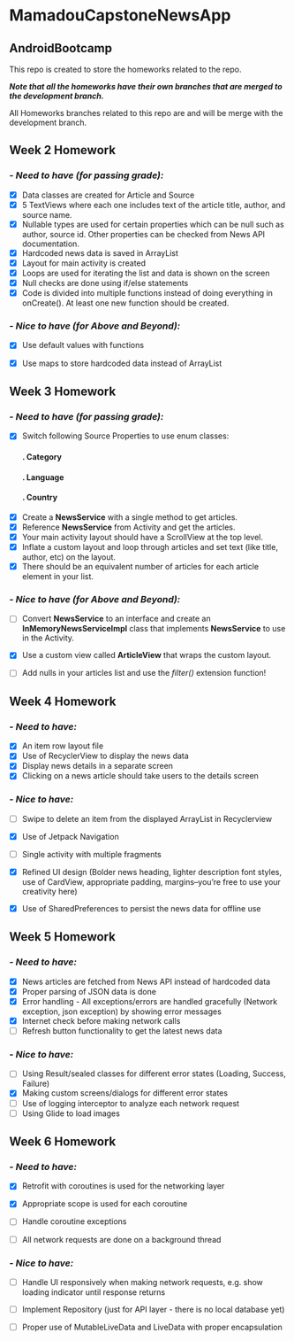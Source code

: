 # MamadouCapstoneNewsApp

## AndroidBootcamp

This repo is created to store the homeworks related to the repo.

***Note that all the homeworks have their own branches that are merged to the development branch.***

All Homeworks branches related to this repo are and will be merge with the development branch.

## Week 2 Homework

### *- Need to have (for passing grade):*
- [x] Data classes are created for Article and Source
- [x] 5 TextViews where each one includes text of the article title, author, and source name.
- [x] Nullable types are used for certain properties which can be null such as author, source id. Other properties can be checked from News API documentation.
- [x] Hardcoded news data is saved in ArrayList
- [x] Layout for main activity is created
- [x] Loops are used for iterating the list and data is shown on the screen
- [x] Null checks are done using if/else statements
- [x] Code is divided into multiple functions instead of doing everything in onCreate(). At least one new function should be created.

### *- Nice to have (for Above and Beyond):*
- [x] Use default values with functions
- [x] Use maps to store hardcoded data instead of ArrayList


## Week 3 Homework

### *- Need to have (for passing grade):*
- [x] Switch following Source Properties to use enum classes:
  #### . Category
   #### . Language
    #### . Country    
- [x] Create a  **NewsService** with a single method to get articles.
- [x] Reference **NewsService** from Activity and get the articles.
- [x] Your main activity layout should have a ScrollView at the top level.
- [X] Inflate a custom layout and loop through articles and set text (like title, author, etc) on the layout.
- [x] There should be an equivalent number of articles for each article element in your list.

### *- Nice to have (for Above and Beyond):*
- [ ] Convert **NewsService** to an interface and create an **InMemoryNewsServiceImpl** class that implements **NewsService** to use in the Activity.  
- [X] Use a custom view called **ArticleView** that wraps the custom layout.
- [ ] Add nulls in your articles list and use the *filter()* extension function!



## Week 4 Homework

### *- Need to have:*
- [X] An item row layout file
- [X] Use of RecyclerView to display the news data
- [X] Display news details in a separate screen
- [X] Clicking on a news article should take users to the details screen 

### *- Nice to have:*
- [ ] Swipe to delete an item from the displayed ArrayList in Recyclerview
- [x] Use of Jetpack Navigation
- [ ] Single activity with multiple fragments
- [x] Refined UI design (Bolder news heading, lighter description font styles, use of CardView, appropriate padding, margins–you’re free to use your creativity here)
- [x] Use of SharedPreferences to persist the news data for offline use


## Week 5 Homework

### *- Need to have:*
- [x] News articles are fetched from News API instead of hardcoded data
- [x] Proper parsing of JSON data is done
- [x] Error handling - All exceptions/errors are handled gracefully (Network exception, json exception) by showing error messages
- [x] Internet check before making network calls
- [ ] Refresh button functionality to get the latest news data

### *- Nice to have:*
- [ ] Using Result/sealed classes for different error states (Loading, Success, Failure)
- [x] Making custom screens/dialogs for different error states
- [ ] Use of logging interceptor to analyze each network request
- [ ] Using Glide to load images

## Week 6 Homework

### *- Need to have:*
- [x] Retrofit with coroutines is used for the networking layer
- [x] Appropriate scope is used for each coroutine
- [ ] Handle coroutine exceptions
- [ ] All network requests are done on a background thread


### *- Nice to have:*
- [ ] Handle UI responsively when making network requests, e.g. show loading indicator until response returns
- [ ] Implement Repository (just for API layer - there is no local database yet)
- [ ] Proper use of MutableLiveData and LiveData with proper encapsulation


